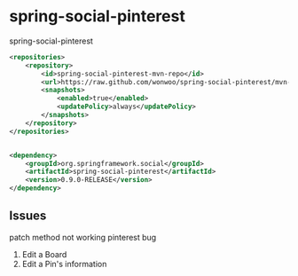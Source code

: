 # spring-social-pinterest
spring-social-pinterest 
```xml
<repositories>
	<repository>
		<id>spring-social-pinterest-mvn-repo</id>
		<url>https://raw.github.com/wonwoo/spring-social-pinterest/mvn-repo/</url>
		<snapshots>
			<enabled>true</enabled>
			<updatePolicy>always</updatePolicy>
		</snapshots>
	</repository>
</repositories>


<dependency>
	<groupId>org.springframework.social</groupId>
	<artifactId>spring-social-pinterest</artifactId>
	<version>0.9.0-RELEASE</version>
</dependency>

```


## Issues
 patch method not working pinterest bug
 1. Edit a Board
 2. Edit a Pin's information
 
